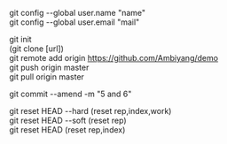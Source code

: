 git config --global user.name "name"  
git config --global user.email "mail"  


git init  
(git clone [url])  
git remote add origin https://github.com/Ambiyang/demo  
git push origin master  
git pull origin master  

git commit --amend -m "5 and 6"  

git reset HEAD --hard (reset rep,index,work)  
git reset HEAD --soft (reset rep)  
git reset HEAD (reset rep,index)  



